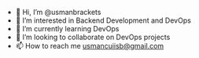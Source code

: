- 👋 Hi, I’m @usmanbrackets
- 👀 I’m interested in Backend Development and DevOps
- 🌱 I’m currently learning DevOps
- 💞️ I’m looking to collaborate on DevOps projects
- 📫 How to reach me usmancuiisb@gmail.com

<!---
usmanbrackets/usmanbrackets is a ✨ special ✨ repository because its `README.md` (this file) appears on your GitHub profile.
You can click the Preview link to take a look at your changes.
--->
